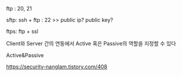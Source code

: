 ftp : 20, 21

sftp: ssh + ftp : 22 >> public ip? public key? 

ftps: ftp + ssl

Client와 Server 간의 연동에서 Active 혹은 Passive의 역할을 지정할 수 있다

Active&Passive

https://security-nanglam.tistory.com/408
